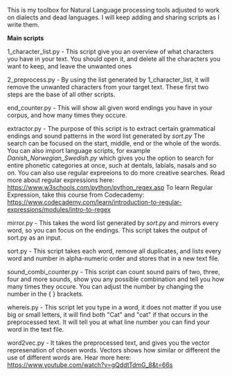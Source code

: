 This is my toolbox for Natural Language processing tools adjusted to work on dialects and dead languages. I will keep adding and sharing scripts as I write them.

<b>Main scripts</b>

1_character_list.py - This script give you an overview of what characters you have in your text. You should open it, and delete all the characters you want to keep, and leave the unwanted ones

2_preprocess.py - By using the list generated by 1_character_list, it will remove the unwanted characters from your target text. These first two steps are the base of all other scripts.

end_counter.py - This will show all given word endings you have in your corpus, and how many times they occure.

extractor.py - The purpose of this script is to extract certain grammatical endings and sound patterns in the word list generated by <i>sort.py</i> The search can be focused on the start, middle, end or the whole of the words. You can also import language scripts, for example <i>Danish_Norwegian_Swedish.py</i> which gives you the option to search for entire phonetic categories at once, such at dentals, labials, nasals and so on. You can also use regular expreeions to do more creative searches. Read more about regular expressions here: https://www.w3schools.com/python/python_regex.asp
To learn Regular Expression, take this course from Codecademy: https://www.codecademy.com/learn/introduction-to-regular-expressions/modules/intro-to-regex

mirror.py - This takes the word list generated by <i>sort.py</i> and mirrors every word, so you can focus on the endings. This script takes the output of sort.py as an input.

sort.py - This script takes each word, remove all duplicates, and lists every word and number in alpha-numeric order and stores that in a new text file.

sound_combi_counter.py - This script can count sound pairs of two, three, four and more sounds, show you any possible combination and tell you how many times they occure. You can adjust the number by changing the number in the { } brackets.

whereis.py - This script let you type in a word, it does not matter if you use big or small letters, it will find both "Cat" and "cat" if that occurs in the preprocessed text. It will tell you at what line number you can find your word in the text file.

word2vec.py - It takes the preprocessed text, and gives you the vector represenation of chosen words. Vectors shows how similar or different the use of different words are. Hear more here: https://www.youtube.com/watch?v=gQddtTdmG_8&t=66s
